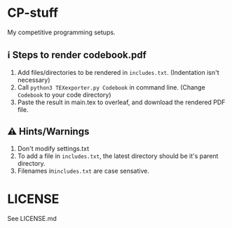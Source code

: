 # CP-stuff

My competitive programming setups.

## :information_source: Steps to render codebook.pdf

1. Add files/directories to be rendered in `includes.txt`. (Indentation isn't necessary)
2. Call `python3 TEXexporter.py Codebook` in command line. (Change `Codebook` to your code directory)
3. Paste the result in main.tex to overleaf, and download the rendered PDF file.

## :warning: Hints/Warnings

1. Don't modify settings.txt
2. To add a file in `includes.txt`, the latest directory should be it's parent directory.
3. Filenames in`includes.txt` are case sensative.

# LICENSE

See LICENSE.md
